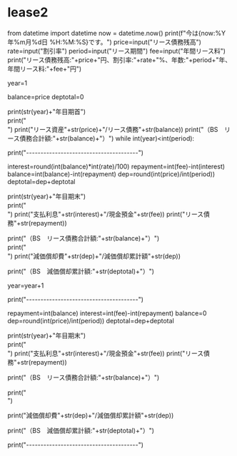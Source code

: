 # lease2
<html>
  <html lang="ja">
  <head>
    <meta charset="utf-8"/>
    <link rel="stylesheet" href="https://pyscript.net/latest/pyscript.css" />
    <script defer src="https://pyscript.net/latest/pyscript.js"></script>
  </head>
  <body>
    <py-script>
      from datetime import datetime
      now = datetime.now()
      print(f"今は{now:%Y年%m月%d日 %H:%M:%S}です。")
      price=input("リース債務残高")
      rate=input("割引率")
      period=input("リース期間")
      fee=input("年間リース料")
      print("リース債務残高:"+price+"円、割引率:"+rate+"%、年数:"+period+"年、年間リース料:"+fee+"円")

year=1
      
balance=price
deptotal=0

print(str(year)+"年目期首")
print("　　　　　　　　　　　　　　　　　　　　　　　　　　　　　　　　　　　　　　　　　　　　　　　　　　　　　　　")
print("リース資産"+str(price)+"/リース債務"+str(balance))
print("（BS　リース債務合計額:"+str(balance)+"）")
while int(year)<int(period):

 print("---------------------------------------")


 interest=round(int(balance)*int(rate)/100)
 repayment=int(fee)-int(interest)
 balance=int(balance)-int(repayment)
 dep=round(int(price)/int(period))
 deptotal=dep+deptotal

 print(str(year)+"年目期末")
 print("　　　　　　　　　　　　　　　　　　　　　　　　　　　　　　　　　　　　　　　　　　　　　　　　　　　　　　　")
 print("支払利息"+str(interest)+"/現金預金"+str(fee))
 print("リース債務"+str(repayment))

 print("（BS　リース債務合計額:"+str(balance)+"）")
 print("　　　　　　　　　　　　　　　　　　　　　　　　　　　　　　　　　　　　　　　　　　　　　　　　　　　　　　　")
 print("減価償却費"+str(dep)+"/減価償却累計額"+str(dep))

 print("（BS　減価償却累計額:"+str(deptotal)+"）")

 year=year+1


print("---------------------------------------")

repayment=int(balance)
interest=int(fee)-int(repayment)
balance=0
dep=round(int(price)/int(period))
deptotal=dep+deptotal

print(str(year)+"年目期末")
print("　　　　　　　　　　　　　　　　　　　　　　　　　　　　　　　　　　　　　　　　　　　　　　　　　　　　　　　")
print("支払利息"+str(interest)+"/現金預金"+str(fee))
print("リース債務"+str(repayment))

print("（BS　リース債務合計額:"+str(balance)+"）")

print("　　　　　　　　　　　　　　　　　　　　　　　　　　　　　　　　　　　　　　　　　　　　　　　　　　　　　　　")

print("減価償却費"+str(dep)+"/減価償却累計額"+str(dep))

print("（BS　減価償却累計額:"+str(deptotal)+"）")


print("---------------------------------------")
    </py-script>
  </body>
</html>
